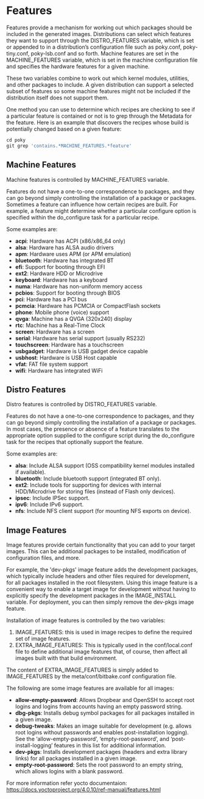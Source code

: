 # Features

Features provide a mechanism for working out which packages should be included in the generated images. Distributions can select which features they want to support through the DISTRO_FEATURES variable, which is set or appended to in a distribution’s configuration file such as poky.conf, poky-tiny.conf, poky-lsb.conf and so forth. Machine features are set in the MACHINE_FEATURES variable, which is set in the machine configuration file and specifies the hardware features for a given machine.

These two variables combine to work out which kernel modules, utilities, and other packages to include. A given distribution can support a selected subset of features so some machine features might not be included if the distribution itself does not support them.

One method you can use to determine which recipes are checking to see if a particular feature is contained or not is to grep through the Metadata for the feature. Here is an example that discovers the recipes whose build is potentially changed based on a given feature:

```rb
cd poky
git grep 'contains.*MACHINE_FEATURES.*feature'
```

## Machine Features

Machine features is controlled by MACHINE_FEATURES variable.

Features do not have a one-to-one correspondence to packages, and they can go beyond simply controlling the installation of a package or packages. Sometimes a feature can influence how certain recipes are built. For example, a feature might determine whether a particular configure option is specified within the do_configure task for a particular recipe.

Some examples are:

* **acpi**: Hardware has ACPI (x86/x86_64 only)
* **alsa**: Hardware has ALSA audio drivers
* **apm**: Hardware uses APM (or APM emulation)
* **bluetooth**: Hardware has integrated BT
* **efi**: Support for booting through EFI
* **ext2**: Hardware HDD or Microdrive
* **keyboard**: Hardware has a keyboard
* **numa**: Hardware has non-uniform memory access
* **pcbios**: Support for booting through BIOS
* **pci**: Hardware has a PCI bus
* **pcmcia**: Hardware has PCMCIA or CompactFlash sockets
* **phone**: Mobile phone (voice) support
* **qvga**: Machine has a QVGA (320x240) display
* **rtc**: Machine has a Real-Time Clock
* **screen**: Hardware has a screen
* **serial**: Hardware has serial support (usually RS232)
* **touchscreen**: Hardware has a touchscreen
* **usbgadget**: Hardware is USB gadget device capable
* **usbhost**: Hardware is USB Host capable
* **vfat**: FAT file system support
* **wifi**: Hardware has integrated WiFi

## Distro Features

Distro features is controlled by DISTRO_FEATURES variable.

Features do not have a one-to-one correspondence to packages, and they can go beyond simply controlling the installation of a package or packages. In most cases, the presence or absence of a feature translates to the appropriate option supplied to the configure script during the do_configure task for the recipes that optionally support the feature.

Some examples are:

* **alsa**: Include ALSA support (OSS compatibility kernel modules installed if available).
* **bluetooth**: Include bluetooth support (integrated BT only).
* **ext2**: Include tools for supporting for devices with internal HDD/Microdrive for storing files (instead of Flash only devices).
* **ipsec**: Include IPSec support.
* **ipv6**: Include IPv6 support.
* **nfs**: Include NFS client support (for mounting NFS exports on device).

## Image Features

Image features provide certain functionality that you can add to your target images. This can be additional packages to be installed, modification of configuration files, and more.

For example, the 'dev-pkgs' image feature adds the development packages, which typically include headers and other files required for development, for all packages installed in the root filesystem. Using this image feature is a convenient way to enable a target image for development without having to explicitly specify the development packages in the IMAGE_INSTALL variable. For deployment, you can then simply
remove the dev-pkgs image feature.

Installation of image features is controlled by the two variables:

1. IMAGE_FEATURES: this is used in image recipes to define the required set of image features.
2. EXTRA_IMAGE_FEATURES: This is typically used in the conf/local.conf file to define additional image features that, of course, then affect all images built with that build environment.

The content of EXTRA_IMAGE_FEATURES is simply added to
IMAGE_FEATURES by the meta/conf/bitbake.conf configuration file.

The following are  some image features are available for all images:

* **allow-empty-password**: Allows Dropbear and OpenSSH to accept root logins and logins from accounts having an empty password string.
* **dbg-pkgs**: Installs debug symbol packages for all packages installed in a given image.
* **debug-tweaks**: Makes an image suitable for development (e.g. allows root logins without passwords and enables post-installation logging). See the ‘allow-empty-password’, ‘empty-root-password’, and ‘post-install-logging’ features in this list for additional information.
* **dev-pkgs**: Installs development packages (headers and extra library links) for all packages installed in a given image.
* **empty-root-password**: Sets the root password to an empty string, which allows logins with a blank password.

For more information refer yocto documentaion: <https://docs.yoctoproject.org/4.0.10/ref-manual/features.html>

